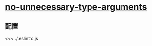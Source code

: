 # [no-unnecessary-type-arguments](https://typescript-eslint.io/rules/no-unnecessary-type-arguments)

## 配置

<<< ./.eslintrc.js
